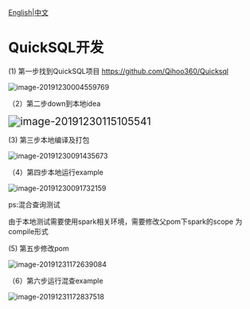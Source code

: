[English](./develop.md)|[中文](../zh/reference/develop.md)

# QuickSQL开发

(1)  第一步找到QuickSQL项目 https://github.com/Qihoo360/Quicksql 

![image-20191230004559769](../../images/develop/image-20191230004559769.png)

（2）第二步down到本地idea

<img src="../../images/develop/image-20191230115105541.png" alt="image-20191230115105541" style="zoom:150%;" />

(3) 第三步本地编译及打包

![image-20191230091435673](../../images/develop/image-20191230091435673.png)

（4）第四步本地运行example

![image-20191230091732159](../../images/develop/image-20191230091732159.png)

ps:混合查询测试

由于本地测试需要使用spark相关环境，需要修改父pom下spark的scope 为compile形式

(5) 第五步修改pom

![image-20191231172639084](../../images/develop/image-20191231172639084.png)

（6）第六步运行混查example

![image-20191231172837518](../../images/develop/image-20191231172837518.png)

